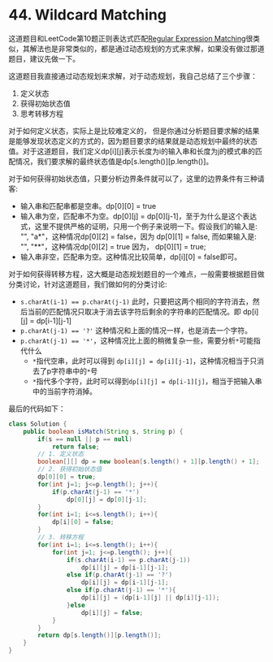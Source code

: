 # 44. Wildcard Matching

这道题目和LeetCode第10题正则表达式匹配[Regular Expression Matching](https://leetcode.com/problems/regular-expression-matching/)很类似，其解法也是非常类似的，都是通过动态规划的方式来求解，如果没有做过那道题目，建议先做一下。

这道题目我直接通过动态规划来求解，对于动态规划，我自己总结了三个步骤：

1. 定义状态
2. 获得初始状态值
3. 思考转移方程

对于如何定义状态，实际上是比较难定义的， 但是你通过分析题目要求解的结果是能够发现状态定义的方式的，因为题目要求的结果就是动态规划中最终的状态值。对于这道题目，我们定义dp\[i][j]表示长度为i的输入串和长度为j的模式串的匹配情况，我们要求解的最终状态值是dp\[s.length()][p.length()]。

对于如何获得初始状态值，只要分析边界条件就可以了，这里的边界条件有三种请客:

- 输入串和匹配串都是空串。dp\[0][0] = true
- 输入串为空，匹配串不为空。dp\[0][j] = dp\[0][j-1]，至于为什么是这个表达式，这里不提供严格的证明，只用一个例子来说明一下。假设我们的输入是: "", "a*"，这种情况dp\[0][2] = false，因为 dp\[0][1] = false, 而如果输入是: "", "**"，这种情况dp\[0][2] = true 因为， dp\[0][1] = true;
- 输入串非空，匹配串为空。这种情况比较简单，dp\[i][0] = false即可。

对于如何获得转移方程，这大概是动态规划题目的一个难点，一般需要根据题目做分类讨论，针对这道题目，我们做如何的分类讨论:

- `s.charAt(i-1) == p.charAt(j-1)` 此时，只要把这两个相同的字符消去，然后当前的匹配情况只取决于消去该字符后剩余的字符串的匹配情况。即 dp\[i][j] = dp\[i-1][j-1]
- `p.charAt(j-1) == '?'` 这种情况和上面的情况一样，也是消去一个字符。
- `p.charAt(j-1) == '*'`，这种情况比上面的稍微复杂一些，需要分析`*`可能指代什么
  - `*`指代空串，此时可以得到 `dp[i][j] = dp[i][j-1]`，这种情况相当于只消去了p字符串中的`*`号
  - `*`指代多个字符，此时可以得到`dp[i][j] = dp[i-1][j]`，相当于把输入串中的当前字符消掉。

最后的代码如下：

```java
class Solution {
    public boolean isMatch(String s, String p) {
        if(s == null || p == null)
            return false;
        // 1. 定义状态
        boolean[][] dp = new boolean[s.length() + 1][p.length() + 1];
        // 2. 获得初始状态值
        dp[0][0] = true;
        for(int j=1; j<=p.length(); j++){
            if(p.charAt(j-1) == '*')
                dp[0][j] = dp[0][j-1];
        }
        for(int i=1; i<=s.length(); i++){
            dp[i][0] = false;
        }
        // 3. 转移方程
        for(int i=1; i<=s.length(); i++){
            for(int j=1; j<=p.length(); j++){
                if(s.charAt(i-1) == p.charAt(j-1))
                    dp[i][j] = dp[i-1][j-1];
                else if(p.charAt(j-1) == '?')
                    dp[i][j] = dp[i-1][j-1];
                else if(p.charAt(j-1) == '*'){
                    dp[i][j] = (dp[i-1][j] || dp[i][j-1]);
                }else
                    dp[i][j] = false;
            }
        }
        return dp[s.length()][p.length()];
    }
}
```

